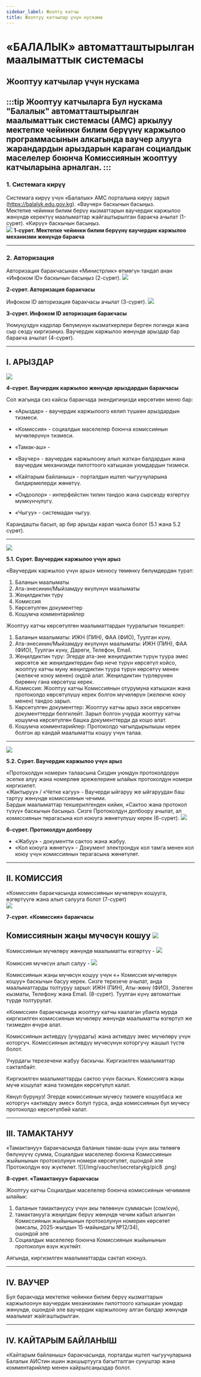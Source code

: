 ```yaml
---
sidebar_label: Жоопту катчы
title: Жооптуу катчылар үчүн нускама
---
```


# «БАЛАЛЫК» автоматташтырылган маалыматтык системасы  
## Жооптуу катчылар үчүн нускама
:::tip  Жооптуу катчыларга 
Бул нускама "Балалык" автоматташтырылган маалыматтык системасы (АМC) аркылуу мектепке чейинки билим берүүнү каржылоо программасынын алкагында ваучер алууга жарандардын арыздарын караган социалдык маселелер боюнча Комиссиянын жооптуу катчыларына арналган.
:::
---

### 1. Cистемага кирүү

Системага кирүү үчүн «Балалык» АМС порталына кирүү зарыл (https://balalyk.edu.gov.kg). «Ваучер» баскычын басыңыз.  
Мектепке чейинки билим берүү кызматтарын ваучердик каржылоо жөнүндө керектүү маалыматтар жайгаштырылган баракча ачылат (1-сүрөт). «Кирүү» баскычын басыңыз.  
![](/img/vaucher/secretarykg/pic1.png)
**1-сүрөт. Мектепке чейинки билим берүүнү ваучердик каржылоо механизми жөнүндө баракча**

---

### 2. Авторизация

Авторизация баракчасынан «Министрлик» өтмөгүн тандап анан «Инфоком ID» баскычын басыңыз (2-сүрөт).
![](/img/vaucher/secretarykg/pic2.png)

**2-сүрөт. Авторизация баракчасы**

Инфоком ID авторизация баракчасы ачылат (3-сүрөт).
![](/img/vaucher/secretarykg/pic1.png)

**3-сүрөт. Инфоком ID авторизация баракчасы**

Уюмуңуздун кадрлар бөлүмүнүн кызматкерлери берген логинди жана сыр сөздү киргизиңиз. Ваучердик каржылоо жөнүндө арыздар бар баракча ачылат (4-сүрөт).

---

## I. АРЫЗДАР
![](/img/vaucher/secretarykg/pic4.png)

**4-сүрөт. Ваучердик каржылоо жөнүндө арыздардын баракчасы**

Сол жагында сиз кайсы баракчада экендигиңизди көрсөткөн меню бар:  
- «Арыздар» - ваучердик каржылоого келип түшкөн арыздардын тизмеси.  
- «Комиссия» - социалдык маселелер боюнча комиссиянын мүчөлөрүнүн тизмеси.  
- «Тамак-аш» -   
- «Ваучер» - ваучердик каржылоону алып жаткан балдардын жана ваучердик механизмди пилоттоого катышкан уюмдардын тизмеси.  
- «Кайтарым байланыш» - порталдын иштеп чыгуучуларына билдирмелерди жөнөтүү.  

- «Оңдоолор» - интерфейстин тилин тандоо жана сырсөздү өзгөртүү мүмкүнчүлүгү.  
- «Чыгуу» - системадан чыгуу.  

Карандашты басып, ар бир арызды карап чыкса болот (5.1 жана 5.2 сүрөт).

---
![](/img/vaucher/secretarykg/pic5.1.png)

**5.1. Сүрөт. Ваучердик каржылоо үчүн арыз**

«Ваучердик каржылоо үчүн арыз» менюсу төмөнкү бөлүмдөрдөн турат:  
1) Баланын маалыматы  
2) Ата-энесинин/Мыйзамдуу өкүлүнүн маалыматы  
3) Жеңилдиктин түрү  
4) Комиссия  
5) Көрсөтүлгөн документтер  
6) Кошумча комментарийлер  

Жооптуу катчы көрсөтүлгөн маалыматтардын тууралыгын текшерет:  
1) Баланын маалыматы: ИЖН (ПИН), ФАА (ФИО), Туулган күнү.  
2) Ата-энесинин/Мыйзамдуу өкүлүнүн маалыматы: ИЖН (ПИН), ФАА (ФИО), Туулган күнү, Дареги, Телефон, Email.  
3) Жеңилдиктин түрү: Эгерде ата-эне жеңилдиктин түрүн туура эмес көрсөтсө же жеңилдиктердин бир нече түрүн көрсөтүп койсо, жооптуу катчы муну жеңилдиктин туура түрүн көрсөтүү менен (желекче коюу менен) оңдой алат. Жеңилдиктин түрлөрүнөн бирөөнү гана көрсөтүш керек.  
4) Комиссия: Жооптуу катчы Комиссиянын отурумуна катышкан жана протоколдо көрсөтүлүшү керек болгон мүчөлөрүн (желекче коюу менен) тандоо зарыл.  
5) Көрсөтүлгөн документтер: Жооптуу катчы арыз ээси көрсөткөн документтерди белгилейт. Зарыл болгон учурда жооптуу катчы кошумча көрсөтүлгөн башка документтерди да кошо алат.  
6) Кошумча комментарийлер: Протоколдо чагылдырылышы керек болгон ар кандай маалыматты кошуу үчүн талаа.

---
![](/img/vaucher/secretarykg/pic5.2.png)

**5.2. Сүрөт. Ваучердик каржылоо үчүн арыз**

«Протоколдун номери» талаасына Сиздин уюмдун протоколдорун эсепке алуу жана номерлөө эрежелерине ылайык протоколдун номери киргизилет.  
«Жактыруу» / «Четке кагуу» - Ваучерди ыйгаруу же ыйгаруудан баш тартуу жөнүндө комиссиянын чечими.  
Бардык маалыматтар текшерилгенден кийин, «Сактоо жана протокол түзүү» баскычын басыңыз. Сизге Протоколдун долбоору ачылат, ал комиссиянын төрагасына кол коюуга жөнөтүлүшү керек (6-сүрөт).
![](/img/vaucher/secretarykg/pic6.png)

**6-сүрөт. Протоколдун долбоору**

- «Жабуу» - документти сактоо жана жабуу.  
- «Кол коюуга жөнөтүү» - Документ электрондук кол тамга менен кол коюу үчүн комиссиянын төрагасына жөнөтүлөт.

---

## II. КОМИССИЯ

«Комиссия» баракчасында комиссиянын мүчөлөрүн кошууга, өзгөртүүгө жана алып салууга болот (7-сүрөт)  
![](/img/vaucher/secretarykg/pic7.png)

**7-сүрөт. «Комиссия» баракчасы**

Комиссиянын жаңы мүчөсүн кошуу ![](/img/vaucher/secretarykg/add.png)
-  

Комиссиянын мүчөлөрү жөнүндө маалыматты өзгөртүү -  ![](/img/vaucher/secretarykg/edit.png)


Комиссия мүчөсүн алып салуу -  ![](/img/vaucher/secretarykg/delete.png)


Комиссиянын жаңы мүчөсүн кошуу үчүн «+ Комиссия мүчөлөрүн кошуу» баскычын басуу керек. Сизге терезече ачылат, анда маалыматтарды толтуруу зарыл: ИЖН (ПИН), Аты-жөнү (ФИО), Ээлеген кызматы, Телефону жана Email. (8-сүрөт). Туулган күнү автоматтык түрдө толтурулат.

«Комиссия» баракчасында жооптуу катчы каалаган убакта мурда киргизилген комиссиянын мүчөлөрү жөнүндө маалыматты өзгөртүп же тизмеден өчүрө алат.

Комиссиянын активдүү (учурдагы) жана активдүү эмес мүчөлөрү үчүн которгуч. Комиссиянын активдүү мүчөсүнүн которгучу жашыл түстө болот.

Учурдагы терезечени жабуу баскычы. Киргизилген маалыматтар сакталбайт.

Киргизилген маалыматтарды сактоо үчүн баскыч. Комиссияга жаңы мүчө кошулат жана тизмеден көрсөтүлүп калат.

Көңүл буруңуз! Эгерде комиссиянын мүчөсү тизмеге кошулбаса же которгуч  «активдүү эмес» болуп турса, анда комиссиянын бул мүчөсү протоколдо көрсөтүлбөй калат.  

---

## III. ТАМАКТАНУУ

«Тамактануу» баракчасында баланын тамак-ашы үчүн акы төлөөгө бөлүнүүчү сумма, Социалдык маселелер боюнча Комиссиянын жыйынынын протоколунун номери көрсөтүлөт, ошондой эле Протоколдун өзү жүктөлөт.
![](/img/vaucher/secretarykg/pic8 .png)

**8-сүрөт. «Тамактануу» баракчасы**

Жооптуу катчы Социалдык маселелер боюнча комиссиянын чечимине ылайык:  
1) баланын тамактануусу үчүн акы төлөөнүн суммасын (сом/күн),  
2) тамактанууга жеңилдик берүү жөнүндө чечим кабыл алынган Комиссиянын жыйынынын протоколунун номерин көрсөтөт (мисалы, 2025-жылдын 15-майындагы №12/34),  
ошондой эле  
3) Социалдык маселелер боюнча Комиссиянын жыйынынын протоколун өзүн жүктөйт.

Аягында, киргизилген маалыматтарды сактап коюңуз.  

---

## IV. ВАУЧЕР

Бул баракчада мектепке чейинки билим берүү кызматтарын каржылоонун ваучердик механизмин пилоттоого катышкан уюмдар жөнүндө, ошондой эле ваучердик каржылоону алган балдар жөнүндө маалымат жайгаштырылган.

---

## IV. КАЙТАРЫМ БАЙЛАНЫШ

«Кайтарым байланыш» баракчасында, порталды иштеп чыгуучуларына Балалык АИСтин ишин жакшыртууга багытталган сунуштар жана комментарийлер менен кайрылсаңыздар болот.
